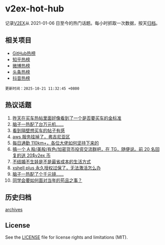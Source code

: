 # v2ex-hot-hub

 记录[V2EX](https://www.v2ex.com/)从 2021-01-06 日至今的热门话题。每小时抓取一次数据，按天[归档](archives)。
 
 ## 相关项目

- [GitHub热榜](https://github.com/lonnyzhang423/github-hot-hub)
- [知乎热榜](https://github.com/lonnyzhang423/zhihu-hot-hub)
- [微博热榜](https://github.com/lonnyzhang423/weibo-hot-hub)
- [头条热榜](https://github.com/lonnyzhang423/toutiao-hot-hub)
- [抖音热榜](https://github.com/lonnyzhang423/douyin-hot-hub)


 `更新时间：2025-10-21 11:32:45 +0800`

## 热议话题

1. [昨天在买车热帖里面好像看到了一个是否要买车的金标准](https://www.v2ex.com/t/1167190)
1. [脑子一热配了台万元机……](https://www.v2ex.com/t/1166985)
1. [看到隔壁想买车的帖子有感](https://www.v2ex.com/t/1167018)
1. [aws 服务挂掉了，弗吉尼亚区](https://www.v2ex.com/t/1167049)
1. [每日通勤 110km+，各位大佬如何坚持下来的](https://www.v2ex.com/t/1167102)
1. [搞一个 A 股/美股/有色/加密货币投资交流群吧，在 TG，随便说。前 20 名回复的送 20$v2ex 币](https://www.v2ex.com/t/1166989)
1. [不结婚不生娃是不是最省成本的生活方式](https://www.v2ex.com/t/1167047)
1. [xshell plus 永久授权过保了，无法激活怎么办](https://www.v2ex.com/t/1167005)
1. [脑子一热配了个千元镜……](https://www.v2ex.com/t/1167188)
1. [同学会要如何面对当年的苟且之事？](https://www.v2ex.com/t/1166965)

## 历史归档

[archives](archives)

## License

See the [LICENSE](LICENSE) file for license rights and limitations (MIT).
